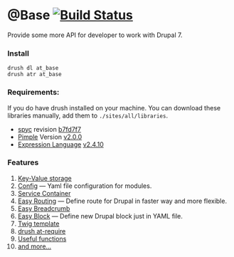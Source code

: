 @Base [![Build Status](https://travis-ci.org/atdrupal/at_base.module.svg?branch=v7.2)](https://travis-ci.org/atdrupal/at_base.module)
=======

Provide some more API for developer to work with Drupal 7.

### Install

    drush dl at_base
    drush atr at_base

### Requirements:

  If you do have drush installed on your machine. You can download these libraries
  manually, add them to `./sites/all/libraries`.

  - [spyc](https://github.com/mustangostang/spyc.git) revision [b7fd7f7](https://github.com/mustangostang/spyc/archive/eeb9f7c47e1457770d64c7fb1f3d4aabff52de4b.zip)
  - [Pimple](https://github.com/fabpot/Pimple) Version [v2.0.0](https://github.com/fabpot/Pimple/archive/v2.0.0.zip)
  - [Expression Language](https://github.com/symfony/expression-language) [v2.4.10](https://github.com/symfony/expression-language/archive/v2.4.10.zip)

### Features

1. [Key-Value storage](https://github.com/atdrupal/at_base/wiki/7.x-2.x-kv)
1. [Config](https://github.com/atdrupal/at_base/wiki/7.x-2.x-config) — Yaml file configuration for modules.
1. [Service Container](https://github.com/atdrupal/at_base/wiki/7.x-2.x-service-container)
1. [Easy Routing](https://github.com/atdrupal/at_base/wiki/7.x-2.x-easy-routing) — Define route for Drupal in faster way and more flexible.
1. [Easy Breadcrumb](https://github.com/atdrupal/at_base/wiki/7.x-2.x-easy-breadcrumb)
1. [Easy Block](https://github.com/atdrupal/at_base/wiki/7.x-2.x-easy-routing) — Define new Drupal block just in YAML file.
1. [Twig template](https://github.com/atdrupal/at_base/wiki/7.x-2.x-twig-recipes)
1. [drush at-require](https://github.com/atdrupal/at_base/wiki/7.x-2.x-drush-at-require)
1. [Useful functions](https://github.com/atdrupal/at_base/wiki/7.x-2.x-functions)
1. [and more…](https://github.com/atdrupal/at_base/wiki/_pages)
